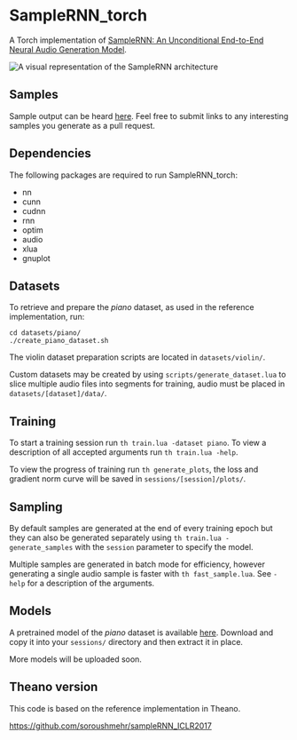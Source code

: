 # SampleRNN_torch

A Torch implementation of [SampleRNN: An Unconditional End-to-End Neural Audio Generation Model](https://openreview.net/forum?id=SkxKPDv5xl).

![A visual representation of the SampleRNN architecture](http://deepsound.io/images/samplernn.png)

## Samples

Sample output can be heard [here](https://soundcloud.com/psylent-v/sets/samplernn_torch). Feel free to submit links to any interesting samples you generate as a pull request.

## Dependencies

The following packages are required to run SampleRNN_torch:

- nn
- cunn
- cudnn
- rnn
- optim
- audio
- xlua
- gnuplot

## Datasets

To retrieve and prepare the *piano* dataset, as used in the reference implementation, run:

```
cd datasets/piano/
./create_piano_dataset.sh
```

The violin dataset preparation scripts are located in `datasets/violin/`.

Custom datasets may be created by using `scripts/generate_dataset.lua` to slice multiple audio files into segments for training, audio must be placed in `datasets/[dataset]/data/`.

## Training

To start a training session run `th train.lua -dataset piano`. To view a description of all accepted arguments run `th train.lua -help`.

To view the progress of training run `th generate_plots`, the loss and gradient norm curve will be saved in `sessions/[session]/plots/`.

## Sampling

By default samples are generated at the end of every training epoch but they can also be generated separately using `th train.lua -generate_samples` with the `session` parameter to specify the model.

Multiple samples are generated in batch mode for efficiency, however generating a single audio sample is faster with `th fast_sample.lua`. See `-help` for a description of the arguments.

## Models

A pretrained model of the *piano* dataset is available [here](https://drive.google.com/uc?id=0B5pXFO5X-KJ9Mko3MUZuLUpEQVU&export=download). Download and copy it into your `sessions/` directory and then extract it in place.

More models will be uploaded soon.

## Theano version

This code is based on the reference implementation in Theano.

https://github.com/soroushmehr/sampleRNN_ICLR2017
